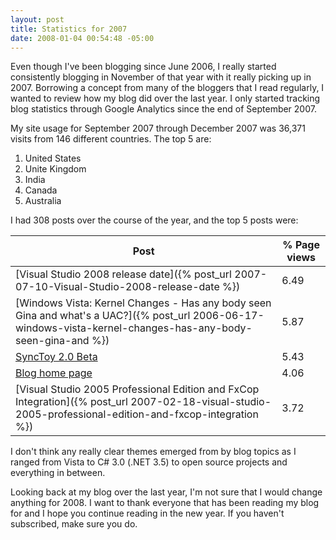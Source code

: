```yaml
---
layout: post
title: Statistics for 2007
date: 2008-01-04 00:54:48 -05:00
---
```


Even though I've been blogging since June 2006, I really started consistently blogging in November of that year with it really picking up in 2007. Borrowing a concept from many of the bloggers that I read regularly, I wanted to review how my blog did over the last year. I only started tracking blog statistics through Google Analytics since the end of September 2007.

My site usage for September 2007 through December 2007 was 36,371 visits from 146 different countries. The top 5 are:

1.  United States
2.  Unite Kingdom
3.  India
4.  Canada
5.  Australia 

I had 308 posts over the course of the year, and the top 5 posts were:

|**Post**|**% Page views**|
|--------|----------------|
|[Visual Studio 2008 release date]({% post_url 2007-07-10-Visual-Studio-2008-release-date %})|6.49|
|[Windows Vista: Kernel Changes - Has any body seen Gina and what's a UAC?]({% post_url 2006-06-17-windows-vista-kernel-changes-has-any-body-seen-gina-and %})|5.87|
|[SyncToy 2.0 Beta](/2007/2007-10-26-SyncToy-2.0-Beta)|5.43|
|[Blog home page](http://geekswithblogs.net/sdorman/)|4.06|
|[Visual Studio 2005 Professional Edition and FxCop Integration]({% post_url 2007-02-18-visual-studio-2005-professional-edition-and-fxcop-integration %})|3.72|

I don't think any really clear themes emerged from by blog topics as I ranged from Vista to C# 3.0 (.NET 3.5) to open source projects and everything in between. 

Looking back at my blog over the last year, I'm not sure that I would change anything for 2008. I want to thank everyone that has been reading my blog for and I hope you continue reading in the new year. If you haven't subscribed, make sure you do.
